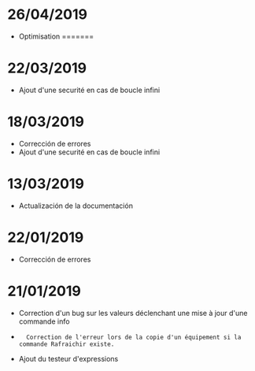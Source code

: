 # 26/04/2019

- Optimisation
=======
# 22/03/2019

- Ajout d'une securité en cas de boucle infini


# 18/03/2019

- Corrección de errores
- Ajout d'une securité en cas de boucle infini

# 13/03/2019

- Actualización de la documentación

# 22/01/2019

-   Corrección de errores

# 21/01/2019

-   Correction d'un bug sur les valeurs déclenchant une mise à jour d'une commande info
-       Correction de l'erreur lors de la copie d'un équipement si la commande Rafraichir existe.
-   Ajout du testeur d'expressions
